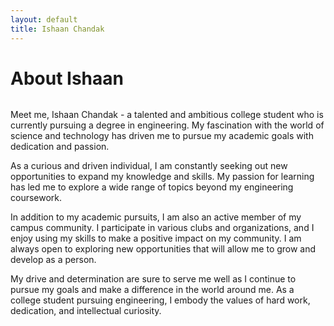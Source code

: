 ```yaml
---
layout: default
title: Ishaan Chandak
---
```


<div class="post">
	<h1 class="pageTitle">About Ishaan</h1>
	<img src="{{ '/assets/img/touring.jpg' }}" alt="">
	<p>Meet me, Ishaan Chandak - a talented and ambitious college student who is currently pursuing a degree in engineering. My fascination with the world of science and technology has driven me to pursue my academic goals with dedication and passion.</p> 
	<p>As a curious and driven individual, I am constantly seeking out new opportunities to expand my knowledge and skills. My passion for learning has led me to explore a wide range of topics beyond my engineering coursework.</p>
	<p>In addition to my academic pursuits, I am also an active member of my campus community. I participate in various clubs and organizations, and I enjoy using my skills to make a positive impact on my community. I am always open to exploring new opportunities that will allow me to grow and develop as a person.</p> 
	<p>	My drive and determination are sure to serve me well as I continue to pursue my goals and make a difference in the world around me. As a college student pursuing engineering, I embody the values of hard work, dedication, and intellectual curiosity.</p>
</div>
